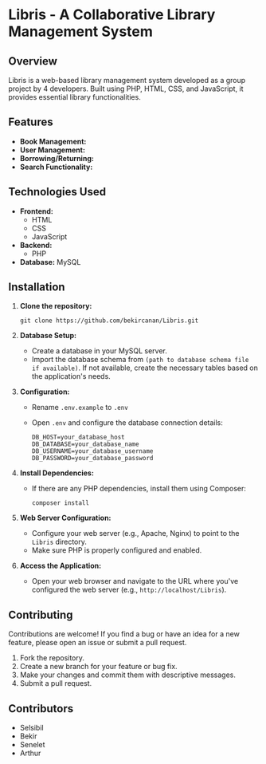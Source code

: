 # Libris - A Collaborative Library Management System

## Overview

Libris is a web-based library management system developed as a group project by 4 developers. Built using PHP, HTML, CSS, and JavaScript, it provides essential library functionalities.

## Features

*   **Book Management:**
*   **User Management:** 
*   **Borrowing/Returning:**
*   **Search Functionality:**

## Technologies Used

*   **Frontend:**
    *   HTML
    *   CSS
    *   JavaScript
*   **Backend:**
    *   PHP
*   **Database:** MySQL

## Installation

1.  **Clone the repository:**

    ```
    git clone https://github.com/bekircanan/Libris.git
    ```
2.  **Database Setup:**

    *   Create a database in your MySQL server.
    *   Import the database schema from `(path to database schema file if available)`.  If not available, create the necessary tables based on the application's needs.
3.  **Configuration:**

    *   Rename `.env.example` to `.env`
    *   Open `.env` and configure the database connection details:

        ```
        DB_HOST=your_database_host
        DB_DATABASE=your_database_name
        DB_USERNAME=your_database_username
        DB_PASSWORD=your_database_password
        ```
4.  **Install Dependencies:**

    *   If there are any PHP dependencies, install them using Composer:

        ```
        composer install
        ```

5.  **Web Server Configuration:**

    *   Configure your web server (e.g., Apache, Nginx) to point to the `Libris` directory.
    *   Make sure PHP is properly configured and enabled.
6.  **Access the Application:**

    *   Open your web browser and navigate to the URL where you've configured the web server (e.g., `http://localhost/Libris`).

## Contributing

Contributions are welcome! If you find a bug or have an idea for a new feature, please open an issue or submit a pull request.

1.  Fork the repository.
2.  Create a new branch for your feature or bug fix.
3.  Make your changes and commit them with descriptive messages.
4.  Submit a pull request.

## Contributors

*   Selsibil
*   Bekir
*   Senelet
*   Arthur

